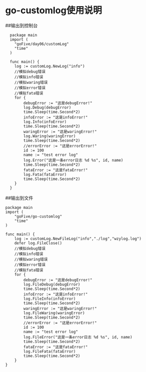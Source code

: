 # go-customlog使用说明
##输出到控制台
      
      package main
      import (
      	"goFive/day06/customLog"
      	"time"
      )
      
      func main() {
      	log := customLog.NewLog("info")
      	//模拟debug错误
      	//模拟info错误
      	//模拟waring错误
      	//模拟error错误
      	//模拟fata错误
      	for {
      		debugError := "这是debugError!"
      		log.Debug(debugError)
      		time.Sleep(time.Second*2)
      		infoError := "这是infoError!"
      		log.Info(infoError)
      		time.Sleep(time.Second*2)
      		waringError := "这是waringError!"
      		log.Waring(waringError)
      		time.Sleep(time.Second*2)
            //errorError := "这是errorError!"
		    id := 100
		    name := "test error log"
		    log.Error("这是一条error日志 %d %s", id, name)
      		time.Sleep(time.Second*2)
      		fataError := "这是fataError!"
      		log.Fata(fataError)
      		time.Sleep(time.Second*2)
      	}
      }
##输出到文件
~~~~
package main
import (
	"goFive/go-customlog"
	"time"
)

func main() {
	log := customLog.NewFileLog("info","./log","wzylog.log")
	defer log.FileClose()
	//模拟debug错误
	//模拟info错误
	//模拟waring错误
	//模拟error错误
	//模拟fata错误
	for {
		debugError := "这是debugError!"
		log.FileDebug(debugError)
		time.Sleep(time.Second*2)
		infoError := "这是infoError!"
		log.FileInfo(infoError)
		time.Sleep(time.Second*2)
		waringError := "这是waringError!"
		log.FileWaring(waringError)
		time.Sleep(time.Second*2)
		//errorError := "这是errorError!"
		id := 100
		name := "test error log"
		log.FileError("这是一条error日志 %d %s", id, name)
		time.Sleep(time.Second*2)
		fataError := "这是fataError!"
		log.FileFata(fataError)
		time.Sleep(time.Second*2)
	}
}